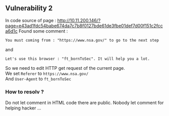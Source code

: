 Vulnerability 2
------

In code source of page : http://10.11.200.146/?page=e43ad1fdc54babe674da7c7b8f0127bde61de3fbe01def7d00f151c2fcca6d1c
Found some comment :
```
You must coming from : "https://www.nsa.gov/" to go to the next step
```
and
```
Let's use this browser : "ft_bornToSec". It will help you a lot.
```

So we need to edit HTTP get request of the current page.   
We set `Referer` to `https://www.nsa.gov/`   
And `User-Agent` to `ft_bornToSec`

### How to resolv ?
Do not let comment in HTML code there are public.
Nobody let comment for helping hacker ...
